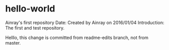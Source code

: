 # hello-world
Ainray's first repository
Date: Created by Ainray on 2016/01/04
Introduction: The first and test repository.

Helllo, this change is committed from readme-edits branch, not from master.
